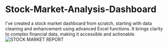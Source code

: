 # Stock-Market-Analysis-Dashboard
 I've created a stock market dashboard from scratch, starting with data cleaning and enhancement using advanced Excel functions. It brings clarity to complex financial data, making it accessible and actionable.
![STOCK MARKET REPORT](https://github.com/Samikshakamble27/Stock-Market-Analysis-Dashboard/assets/94173810/e650390a-59af-457e-9e3a-ab8c6a638b28)
